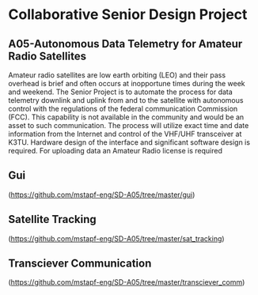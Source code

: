 # Collaborative Senior Design Project
## A05-Autonomous Data Telemetry for Amateur Radio Satellites

Amateur radio satellites are low earth orbiting (LEO) and their pass overhead is brief and often occurs at inopportune times during the week and weekend. 
The Senior Project is to automate the process for data telemetry downlink and uplink from and to the satellite with autonomous control with the regulations 
of the federal communication Commission (FCC). This capability is not available in the community and would be an asset to such communication.
The process will utilize exact time and date information from the Internet and control of the VHF/UHF transceiver at K3TU. Hardware design of the interface and significant software design is required. For uploading data an Amateur Radio license is required

## Gui
(https://github.com/mstapf-eng/SD-A05/tree/master/gui)
## Satellite Tracking
(https://github.com/mstapf-eng/SD-A05/tree/master/sat_tracking)
## Transciever Communication
(https://github.com/mstapf-eng/SD-A05/tree/master/transciever_comm)
